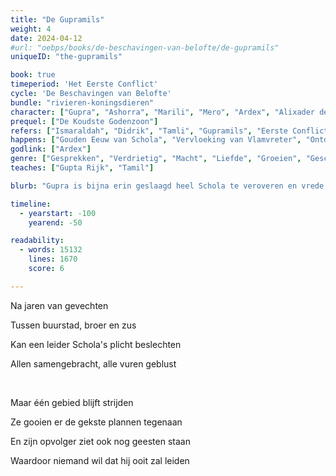 ```yaml
---
title: "De Gupramils"
weight: 4
date: 2024-04-12
#url: "oebps/books/de-beschavingen-van-belofte/de-gupramils"
uniqueID: "the-gupramils"

book: true
timeperiod: 'Het Eerste Conflict'
cycle: 'De Beschavingen van Belofte'
bundle: "rivieren-koningsdieren"
character: ["Gupra", "Ashorra", "Marili", "Mero", "Ardex", "Alixader de Reus", "Are", "Beeris", "Candya"]
prequel: ["De Koudste Godenzoon"]
refers: ["Ismaraldah", "Didrik", "Tamli", "Gupramils", "Eerste Conflict", "Troon van de Toekomst", "Bella's Ziekte", "Preza", "Prijskatten", "Himabergen", "Vuurring", "Vlamvreter", "Doodkameraden", "Garda", "Origina", "Dolfijnenpas", "Gulvi", "Buhasme", "Prebuha", "Hennen"]
happens: ["Gouden Eeuw van Schola", "Vervloeking van Vlamvreter", "Ontdekking Compana"]
godlink: ["Ardex"]
genre: ["Gesprekken", "Verdrietig", "Macht", "Liefde", "Groeien", "Geschiedenis", "Gevecht"]
teaches: ["Gupta Rijk", "Tamil"]

blurb: "Gupra is bijna erin geslaagd heel Schola te veroveren en vrede te brengen. Totdat hij stuit op het laatste obstakel: de koningen van Tamli, waarover legendes beweren dat ze nooit zullen worden verslagen, wat je ook probeert."

timeline:
  - yearstart: -100
    yearend: -50

readability:
  - words: 15132
    lines: 1670
    score: 6

---
```


Na jaren van gevechten

Tussen buurstad, broer en zus

Kan een leider Schola's plicht beslechten

Allen samengebracht, alle vuren geblust

&nbsp;

Maar één gebied blijft strijden

Ze gooien er de gekste plannen tegenaan

En zijn opvolger ziet ook nog geesten staan

Waardoor niemand wil dat hij ooit zal leiden
